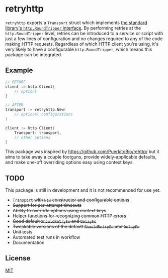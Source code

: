 # retryhttp

`retryhttp` exports a `Transport` struct which implements [the standard library's `http.RoundTripper` interface](https://pkg.go.dev/net/http#RoundTripper). By performing retries at the `http.RoundTripper` level, retries can be introduced to a service or script with just a few lines of configuration and no changes required to any of the code making HTTP requests. Regardless of which HTTP client you're using, it's very likely to have a configurable `http.RoundTripper`, which means this package can be integrated.

## Example

```go
// BEFORE
client := http.Client{
    // options
}

// AFTER
transport := retryhttp.New(
    // optional configurations
)

client := http.Client{
    Transport: transport,
    // other options
}
```

This package was inspired by https://github.com/PuerkitoBio/rehttp/ but it aims to take away a couple footguns, provide widely-applicable defaults, and make one-off overriding options easy using context keys.

## TODO

This package is still in development and it is not recommended for use yet.

- ~~`Transport` with `New` constructor and configurable options~~
- ~~Support for per-attempt timeouts~~
- ~~Ability to override options using context keys~~
- ~~Helper functions for recognizing common HTTP errors~~
- ~~Good default `ShouldRetryFn` and `DelayFn`~~
- ~~Tweakable versions of the default `ShouldRetryFn` and `DelayFn`~~
- ~~Unit tests~~
- Automated test runs in workflow
- Documentation

## License

[MIT](https://github.com/justinrixx/retryhttp/blob/main/LICENSE)
